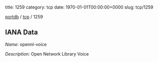title: 1259
category: tcp
date: 1970-01-01T00:00:00+0000
slug: tcp/1259

[portdb](/) / [tcp](/category/tcp.html) / 1259


## IANA Data

_Name:_ opennl-voice

_Description:_ Open Network Library Voice

